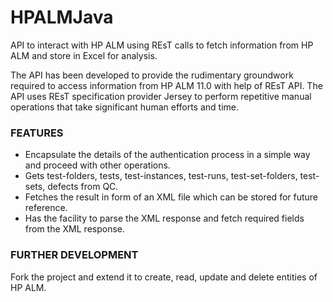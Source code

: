 # HPALMJava
API to interact with HP ALM using REsT calls to fetch information from HP ALM and store in Excel for analysis. 

The API has been developed to provide the rudimentary groundwork required to access information from HP ALM 11.0 with help of REsT API. The API uses REsT specification provider Jersey to perform repetitive manual operations that take significant human efforts and time. 

### FEATURES 
*	Encapsulate the details of the authentication process in a simple way and proceed with other operations. 
*	Gets test-folders, tests, test-instances, test-runs, test-set-folders, test-sets, defects from QC.
*	Fetches the result in form of an XML file which can be stored for future reference. 
*	Has the facility to parse the XML response and fetch required fields from the XML response. 

### FURTHER DEVELOPMENT
Fork the project and extend it to create, read, update and delete entities of HP ALM. 
